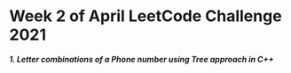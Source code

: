 # Week 2 of April LeetCode Challenge 2021

***1. Letter combinations of a Phone number using Tree approach in C++***